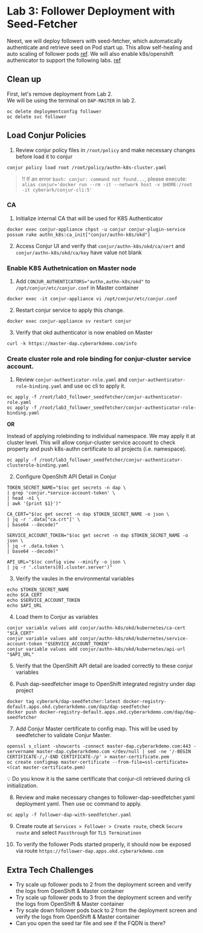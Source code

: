 # Lab 3: Follower Deployment with Seed-Fetcher

Neext, we will deploy followers with seed-fetcher, which automatically authenticate and retrieve seed on Pod start up. This allow self-healing and auto scaling of follower pods [ref](https://docs.cyberark.com/Product-Doc/OnlineHelp/AAM-DAP/Latest/en/Content/Integrations/ConjurDeployFollowers.htm).   We will also enable k8s/openshift authenicator to support the following labs.  [ref](https://docs.cyberark.com/Product-Doc/OnlineHelp/AAM-DAP/Latest/en/Content/Integrations/Kubernetes_deployApplicationCluster.htm)

## Clean up
First, let's remove deployment from Lab 2.   
We will be using the terminal on `DAP-MASTER` in lab 2.
```
oc delete deploymentconfig follower
oc delete svc follower
```

## Load Conjur Policies

1.	Review conjur policy files in `/root/policy` and make necessary changes before load it to conjur 
```
conjur policy load root /root/policy/authn-k8s-cluster.yaml
```

> :bangbang: If an error `bash: conjur: command not found...`, please execute:
> `alias conjur='docker run --rm -it --network host -v $HOME:/root -it cyberark/conjur-cli:5'`


### CA

1. Initialize internal CA that will be used for K8S Authenticator 
```
docker exec conjur-appliance chpst -u conjur conjur-plugin-service possum rake authn_k8s:ca_init["conjur/authn-k8s/okd"]
```

2. Access Conjur UI and verify that `conjur/authn-k8s/okd/ca/cert` and `conjur/authn-k8s/okd/ca/key` have value not blank

###	Enable K8S Authetnication on Master node

1. Add `CONJUR_AUTHENTICATORS="authn,authn-k8s/okd"` to `/opt/conjur/etc/conjur.conf` in Master container

``` 
docker exec -it conjur-appliance vi /opt/conjur/etc/conjur.conf
```

2. Restart conjur service to apply this change.
``` 
docker exec conjur-appliance sv restart conjur
```

3.	Verify that okd authenticator is now enabled on Master
```
curl -k https://master-dap.cyberarkdemo.com/info
```

###	Create cluster role and role binding for conjur-cluster service account. 

1. Review `conjur-authenticator-role.yaml` and `conjur-authenticator-role-binding.yaml` and use oc cli to apply it.

```
oc apply -f /root/lab3_follower_seedfetcher/conjur-authenticator-role.yaml
oc apply -f /root/lab3_follower_seedfetcher/conjur-authenticator-role-binding.yaml
```
__**OR**__

Instead of applying rolebinding to individual namespace. We may apply it at cluster level. 
This will allow conjur-cluster service account to check property and push k8s-authn certificate to all projects (i.e. namespace).

```
oc apply -f /root/lab3_follower_seedfetcher/conjur-authenticator-clusterole-binding.yaml
```

2. Configure OpenShift API Detail in Conjur
```
TOKEN_SECRET_NAME="$(oc get secrets -n dap \
| grep 'conjur.*service-account-token' \
| head -n1 \
| awk '{print $1}')"

CA_CERT="$(oc get secret -n dap $TOKEN_SECRET_NAME -o json \
| jq -r '.data["ca.crt"]' \
| base64 --decode)"

SERVICE_ACCOUNT_TOKEN="$(oc get secret -n dap $TOKEN_SECRET_NAME -o json \
| jq -r .data.token \
| base64 --decode)"

API_URL="$(oc config view --minify -o json \
| jq -r '.clusters[0].cluster.server')"
```

3. Verify the vaules in the environmental variables
```
echo $TOKEN_SECRET_NAME
echo $CA_CERT
echo $SERVICE_ACCOUNT_TOKEN
echo $API_URL
```

4. Load them to Conjur as variables
```
conjur variable values add conjur/authn-k8s/okd/kubernetes/ca-cert "$CA_CERT"
conjur variable values add conjur/authn-k8s/okd/kubernetes/service-account-token "$SERVICE_ACCOUNT_TOKEN"
conjur variable values add conjur/authn-k8s/okd/kubernetes/api-url "$API_URL"
```

5. Verify that the OpenShift API detail are loaded correctly to these conjur variables

6.	Push dap-seedfetcher image to OpenShift integrated registry under dap project 
```
docker tag cyberark/dap-seedfetcher:latest docker-registry-default.apps.okd.cyberarkdemo.com/dap/dap-seedfetcher
docker push docker-registry-default.apps.okd.cyberarkdemo.com/dap/dap-seedfetcher
```

7.	Add Conjur Master certificate to config map. This will be used by seedfetcher to validate Conjur Master.

```
openssl s_client -showcerts -connect master-dap.cyberarkdemo.com:443 -servername master-dap.cyberarkdemo.com </dev/null | sed -ne '/-BEGIN CERTIFICATE-/,/-END CERTIFICATE-/p' > master-certificate.pem	
oc create configmap master-certificate --from-file=ssl-certificate=<(cat master-certificate.pem)
```
:bulb:	Do you know it is the same certificate that conjur-cli retrieved during cli initialization.

8.	Review and make necessary changes to follower-dap-seedfetcher.yaml deployment yaml. Then use oc command to apply. 
```
oc apply -f follower-dap-with-seedfetcher.yaml
```

9. Create route at `Services > Follower > Create route`, check `Secure route` and select `Passthrough` for `TLS Terminatinon`

10.	To verify the follower Pods started properly, it should now be exposed via route `https://follower-dap.apps.okd.cyberarkdemo.com` 

## Extra Tech Challenges
-	Try scale up follower pods to 2 from the deployment screen and verify the logs from OpenShift & Master container
-	Try scale up follower pods to 3 from the deployment screen and verify the logs from OpenShift & Master container
-	Try scale down follower pods back to 2 from the deployment screen and verify the logs from OpenShift & Master container
- Can you open the seed tar file and see if the FQDN is there?

